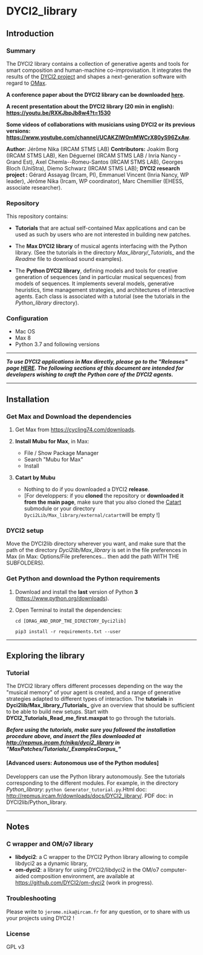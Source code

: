 # DYCI2_library

## Introduction

### Summary

The DYCI2 library contains a collection of generative agents and tools for smart composition and human-machine co-improvisation. 
It integrates the results of the [DYCI2 project](http://repmus.ircam.fr/dyci2/home) and shapes a next-generation software with regard to [OMax](https://github.com/DYCI2/OMax4). 

__A conference paper about the DYCI2 library can be downloaded [here](https://hal.archives-ouvertes.fr/hal-01583089/document).__

__A recent presentation about the DYCI2 library (20 min in english): https://youtu.be/RXKJbpJb8w4?t=1530__

__Some videos of collaborations with musicians using DYCI2 or its previous versions: https://www.youtube.com/channel/UCAKZIW0mMWCrX80yS96ZxAw__.

__Author:__ Jérôme Nika (IRCAM STMS LAB)
__Contributors:__ Joakim Borg (IRCAM STMS LAB), Ken Déguernel (IRCAM STMS LAB / Inria Nancy - Grand Est), Axel Chemla--Romeu-Santos (IRCAM STMS LAB), Georges Bloch (UniStra), Diemo Schwarz (IRCAM STMS LAB); 
__DYCI2 research project :__ Gérard Assayag (Ircam, PI), Emmanuel Vincent (Inria Nancy, WP leader), Jérôme Nika (Ircam, WP coordinator), Marc Chemillier (EHESS, associate researcher).

### Repository

This repository contains: 

* __Tutorials__ that are actual self-contained Max applications and can be used as such by users who are not interested in building new patches.

* The __Max DYCI2 library__ of musical agents interfacing with the Python library. (See the tutorials in the directory _Max\_library/\_Tutorials\__ and the _Readme_ file to download sound examples).

* The __Python DYCI2 library__, defining models and tools for creative generation of sequences (and in particular musical sequences) from models of sequences. It implements several models, generative heuristics, time management strategies, and architectures of interactive agents. Each class is associated with a tutorial (see the tutorials in the _Python\_library_ directory).

### Configuration
* Mac OS
* Max 8
* Python 3.7 and following versions

------
_**To use DYCI2 applications in Max directly, please go to the "Releases" page [HERE](https://github.com/DYCI2/Dyci2Lib/releases). The following sections of this document are intended for developers wishing to craft the Python core of the DYCI2 agents.**_

------

## Installation

### Get Max and Download the dependencies
1. Get Max from https://cycling74.com/downloads.

2. __Install Mubu for Max__, in Max:
	* File / Show Package Manager
	* Search "Mubu for Max"
	* Install

3. __Catart by Mubu__
	* Nothing to do if you downloaded a DYCI2 **release**.
	* [For developpers: if you **cloned** the repository or **downloaded it from the main page**, make sure that you also cloned the [Catart](https://github.com/Ircam-RnD/catart-mubu) submodule or your directory `Dyci2Lib/Max_library/external/catart`will be empty !]

### DYCI2 setup

Move the DYCI2lib directory wherever you want, and make sure that the path of the directory _Dyci2lib/Max\_library_ is set in the file preferences in Max (in Max: Options/File preferences... then add the path WITH THE SUBFOLDERS). 


### Get Python and download the Python requirements
1. Download and install the **last** version of Python **3** (https://www.python.org/downloads).

2. Open Terminal to install the dependencies:

   `cd [DRAG_AND_DROP_THE_DIRECTORY_Dyci2lib]`
   
   `pip3 install -r requirements.txt --user`

------

## Exploring the library

### Tutorial
The DYCI2 library offers different processes depending on the way the "musical memory" of your agent is created, and a range of generative strategies adapted to different types of interaction. The **tutorials** in **Dyci2lib/Max\_library_/Tutorials_** give an overview that should be sufficient to be able to build new setups.
Start with **DYCI2_Tutorials_Read_me_first.maxpat** to go through the tutorials.

**_Before using the tutorials, make sure you followed the installation procedure above, and insert the files downloaded at http://repmus.ircam.fr/nika/dyci2_library in "MaxPatches/Tutorials/\_ExamplesCorpus\_"_**


#### [Advanced users: Autonomous use of the Python modules]
Developpers can use the Python library autonomously. 
See the tutorials corresponding to the different modules. For example, in the directory _Python\_library_: `python Generator_tutorial.py`.Html doc: http://repmus.ircam.fr/downloads/docs/DYCI2_library/. PDF doc: in DYCI2lib/Python_library.

------
## Notes

### C wrapper and OM/o7 library
* __libdyci2__: a C wrapper to the DYCI2 Python library allowing to compile libdyci2 as a dynamic library,
* __om-dyci2__: a library for using DYCI2/libdyci2 in the OM/o7 computer-aided composition environment,
are available at https://github.com/DYCI2/om-dyci2 (work in progress).

### Troubleshooting
Please write to `jerome.nika@ircam.fr` for any question, or to share with us your projects using DYCI2 !

### License
GPL v3
